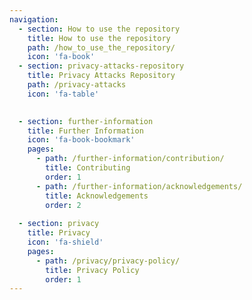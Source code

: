 ```yaml
---
navigation:
  - section: How to use the repository
    title: How to use the repository
    path: /how_to_use_the_repository/
    icon: 'fa-book'
  - section: privacy-attacks-repository
    title: Privacy Attacks Repository
    path: /privacy-attacks
    icon: 'fa-table'
    

  - section: further-information
    title: Further Information
    icon: 'fa-book-bookmark'
    pages:
      - path: /further-information/contribution/
        title: Contributing
        order: 1
      - path: /further-information/acknowledgements/
        title: Acknowledgements
        order: 2
        
  - section: privacy
    title: Privacy
    icon: 'fa-shield'
    pages:
      - path: /privacy/privacy-policy/
        title: Privacy Policy
        order: 1
---
```

